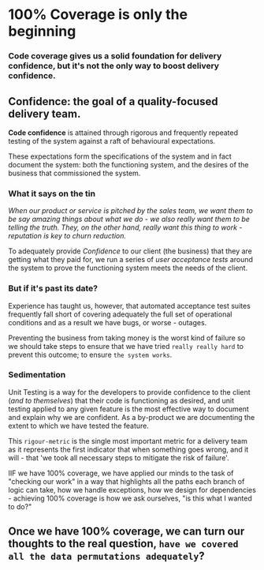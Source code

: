 # 100% Coverage is only the beginning
### Code coverage gives us a solid foundation for delivery confidence, but it's not the only way to boost delivery confidence.

## Confidence: the goal of a quality-focused delivery team.

**Code confidence** is attained through rigorous and frequently repeated testing of the system against
a raft of behavioural expectations.

These expectations form the specifications of the system and in fact document the system:
both the functioning system, and the desires of the business that commissioned the system.

### What it says on the tin

_When our product or service is pitched by the sales team, we want them to be say amazing things
about what we do - we also really want them to be telling the *truth*. They, on the other hand,
really want this thing *to work* - reputation is key to churn reduction._

To adequately provide *Confidence* to our client (the business) that they are getting what they paid for,
we run a series of _user acceptance tests_ around the system
to prove the functioning system meets the needs of the client.

### But if it's past its date?
Experience has taught us, however, that automated acceptance test suites frequently
fall short of covering adequately the full set of operational conditions and as a result
we have bugs, or worse - outages.

Preventing the business from taking money is the worst kind of failure so we should take steps to ensure that
we have tried `really really hard` to prevent this outcome; to ensure `the system works`.

### Sedimentation
Unit Testing is a way for the developers to provide confidence to the client (*and to themselves*)
that their code is functioning as desired, and unit testing applied to any given feature
is the most effective way to document and explain why we are confident. As a by-product we are
documenting the extent to which we have tested the feature.

This `rigour-metric` is the single most important metric for a delivery team as it represents
the first indicator that when something goes wrong, and it will - that 'we took all necessary steps to mitigate the risk of failure'.

IIF we have 100% coverage, we have applied our minds to the task of
"checking our work" in a way that highlights all the paths each branch of logic can take,
how we handle exceptions, how we design for dependencies - achieving 100% coverage is how we ask ourselves,
"is this what I wanted to do?"

Once we have 100% coverage, we can turn our thoughts to the **real** question, `have we covered all the data permutations adequately`?
-
